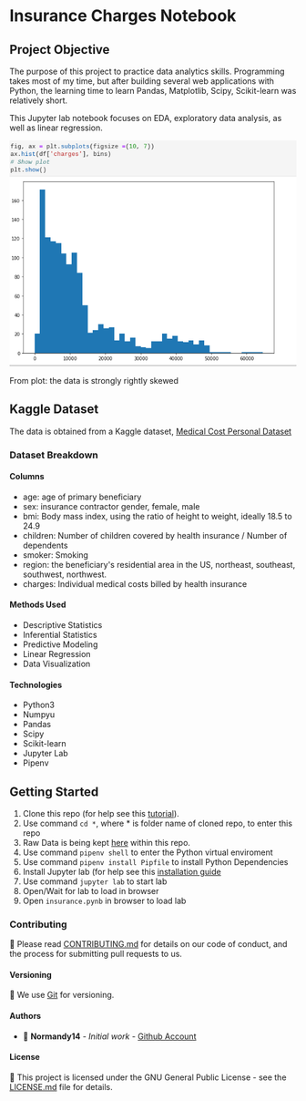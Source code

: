 # Insurance Charges Notebook

## Project Objective
The purpose of this project to practice data analytics skills. Programming takes most of my time, but after building several web applications with Python, the learning time to learn Pandas, Matplotlib, Scipy, Scikit-learn was relatively short.

This Jupyter lab notebook focuses on EDA, exploratory data analysis, as well as linear regression.

![Bins](insuranceHistogram.png)

From plot: the data is strongly rightly skewed

## Kaggle Dataset
The data is obtained from a Kaggle dataset, [Medical Cost Personal Dataset](https://www.kaggle.com/datasets/mirichoi0218/insurance)

### Dataset Breakdown

#### Columns
- age: age of primary beneficiary
- sex: insurance contractor gender, female, male
- bmi: Body mass index, using the ratio of height to weight, ideally 18.5 to 24.9
- children: Number of children covered by health insurance / Number of dependents
- smoker: Smoking
- region: the beneficiary's residential area in the US, northeast, southeast, southwest, northwest.
- charges: Individual medical costs billed by health insurance

#### Methods Used
- Descriptive Statistics
- Inferential Statistics
- Predictive Modeling
- Linear Regression
- Data Visualization

#### Technologies
- Python3
- Numpyu
- Pandas
- Scipy
- Scikit-learn
- Jupyter Lab
- Pipenv

## Getting Started
1. Clone this repo (for help see this [tutorial](https://help.github.com/articles/cloning-a-repository/)).
2. Use command `cd *`, where * is folder name of cloned repo, to enter this repo
3. Raw Data is being kept [here](insurance.csv) within this repo.
4. Use command `pipenv shell` to enter the Python virtual enviroment
5. Use command `pipenv install Pipfile` to install Python Dependencies
6. Install Jupyter lab (for help see this [installation guide](https://jupyterlab.readthedocs.io/en/stable/getting_started/installation.html)
7. Use command `jupyter lab` to start lab
8. Open/Wait for lab to load in browser
9. Open `insurance.pynb` in browser to load lab

### Contributing

:newspaper: Please read [CONTRIBUTING.md](https://gist.github.com/PurpleBooth/b24679402957c63ec426) for details on our code of conduct, and the process for submitting pull requests to us.

#### Versioning

:card_index: We use [Git](https://gist.github.com/derhuerst/1b15ff4652a867391f03) for versioning.

#### Authors

* :ocean: **Normandy14** - *Initial work* - [Github Account](https://github.com/Normandy14)

#### License

:newspaper: This project is licensed under the GNU General Public License - see the [LICENSE.md](LICENSE.md) file for details.

<!--

#### Acknowledgments

* Hat tip to anyone whose code was used
* Inspiration
* etc

-->
